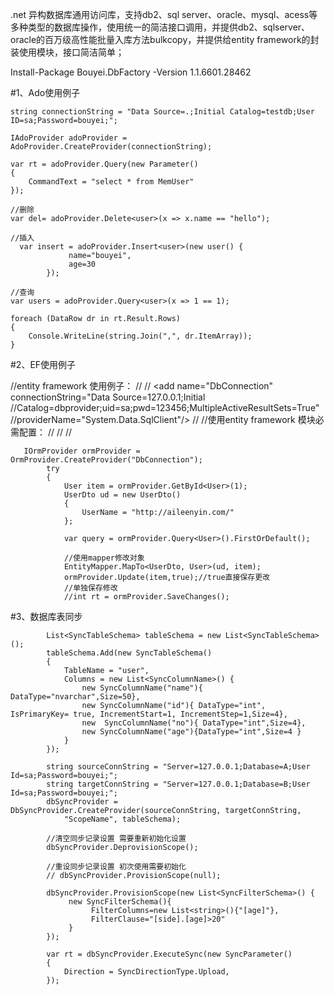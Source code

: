 .net 异构数据库通用访问库，支持db2、sql server、oracle、mysql、acess等多种类型的数据库操作，使用统一的简洁接口调用，并提供db2、sqlserver、oracle的百万级高性能批量入库方法bulkcopy，并提供给entity framework的封装使用模块，接口简洁简单；

Install-Package Bouyei.DbFactory -Version 1.1.6601.28462

#1、Ado使用例子
 
	string connectionString = "Data Source=.;Initial Catalog=testdb;User ID=sa;Password=bouyei;";

	IAdoProvider adoProvider = AdoProvider.CreateProvider(connectionString);

	var rt = adoProvider.Query(new Parameter()
	{
		CommandText = "select * from MemUser"
	});

	//删除
	var del= adoProvider.Delete<user>(x => x.name == "hello");

	//插入
	  var insert = adoProvider.Insert<user>(new user() {
                 name="bouyei",
                 age=30
            });

	//查询
	var users = adoProvider.Query<user>(x => 1 == 1);

	foreach (DataRow dr in rt.Result.Rows)
	{
		Console.WriteLine(string.Join(",", dr.ItemArray));
	}


#2、EF使用例子


//entity framework 使用例子：
//  <connectionStrings>
//  <add name="DbConnection" connectionString="Data Source=127.0.0.1;Initial //Catalog=dbprovider;uid=sa;pwd=123456;MultipleActiveResultSets=True" //providerName="System.Data.SqlClient"/>
//</connectionStrings>
  <appSettings>
//使用entity framework 模块必需配置：
//<appSettings>
//  <add key="mappingDLL" value="Bouyei.DbEntities.dll"/>
//</appSettings>



	   IOrmProvider ormProvider = OrmProvider.CreateProvider("DbConnection");
            try
            {
                User item = ormProvider.GetById<User>(1);
                UserDto ud = new UserDto()
                {
                    UserName = "http://aileenyin.com/"
                };

                var query = ormProvider.Query<User>().FirstOrDefault();

                //使用mapper修改对象
                EntityMapper.MapTo<UserDto, User>(ud, item);
                ormProvider.Update(item,true);//true直接保存更改
                //单独保存修改
                //int rt = ormProvider.SaveChanges();


#3、数据库表同步

            List<SyncTableSchema> tableSchema = new List<SyncTableSchema>();
            tableSchema.Add(new SyncTableSchema()
            {
                TableName = "user",
                Columns = new List<SyncColumnName>() {
                    new SyncColumnName("name"){ DataType="nvarchar",Size=50},
                    new SyncColumnName("id"){ DataType="int", IsPrimaryKey= true, IncrementStart=1, IncrementStep=1,Size=4},
                    new  SyncColumnName("no"){ DataType="int",Size=4},
                    new SyncColumnName("age"){DataType="int",Size=4 }
                }
            });

            string sourceConnString = "Server=127.0.0.1;Database=A;User Id=sa;Password=bouyei;";
            string targetConnString = "Server=127.0.0.1;Database=B;User Id=sa;Password=bouyei;";
            dbSyncProvider = DbSyncProvider.CreateProvider(sourceConnString, targetConnString,
                "ScopeName", tableSchema);

            //清空同步记录设置 需要重新初始化设置
            dbSyncProvider.DeprovisionScope();

            //重设同步记录设置 初次使用需要初始化
            // dbSyncProvider.ProvisionScope(null);

            dbSyncProvider.ProvisionScope(new List<SyncFilterSchema>() {
                 new SyncFilterSchema(){
                      FilterColumns=new List<string>(){"[age]"},
                      FilterClause="[side].[age]>20"
                 }
            });

            var rt = dbSyncProvider.ExecuteSync(new SyncParameter()
            {
                Direction = SyncDirectionType.Upload,
            });

